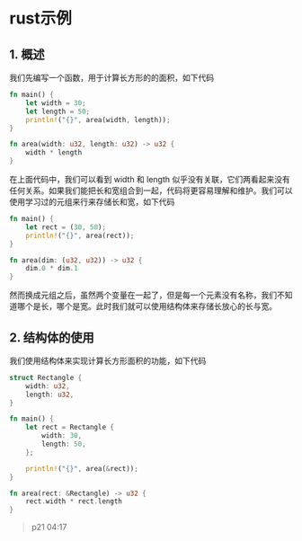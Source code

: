 # rust示例

## 1. 概述

我们先编写一个函数，用于计算长方形的的面积，如下代码

```rust
fn main() {
    let width = 30;
    let length = 50;
    println!("{}", area(width, length));
}

fn area(width: u32, length: u32) -> u32 {
    width * length
}
```

 在上面代码中，我们可以看到 width 和 length 似乎没有关联，它们两看起来没有任何关系。如果我们能把长和宽组合到一起，代码将更容易理解和维护。我们可以使用学习过的元组来行来存储长和宽，如下代码


```rust
fn main() {
    let rect = (30, 50);
    println!("{}", area(rect));
}

fn area(dim: (u32, u32)) -> u32 {
    dim.0 * dim.1
}
```

然而换成元组之后，虽然两个变量在一起了，但是每一个元素没有名称，我们不知道哪个是长，哪个是宽。此时我们就可以使用结构体来存储长放心的长与宽。

## 2. 结构体的使用

我们使用结构体来实现计算长方形面积的功能，如下代码

```rust
struct Rectangle {
    width: u32,
    length: u32,
}

fn main() {
    let rect = Rectangle {
        width: 30,
        length: 50,
    };

    println!("{}", area(&rect));
}

fn area(rect: &Rectangle) -> u32 {
    rect.width * rect.length
}
```

> p21 04:17







